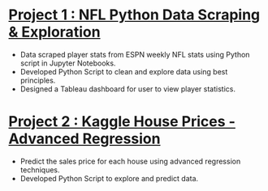 # [Project 1 : NFL Python Data Scraping & Exploration](https://github.com/JacobLender/NFL-Stats) 
* Data scraped player stats from ESPN weekly NFL stats using Python script in Jupyter Notebooks.
* Developed Python Script to clean and explore data using best principles.
* Designed a Tableau dashboard for user to view player statistics.

# [Project 2 : Kaggle House Prices - Advanced Regression](https://github.com/JacobLender/Housing-Prices) 
* Predict the sales price for each house using advanced regression techniques.
* Developed Python Script to explore and predict data.



